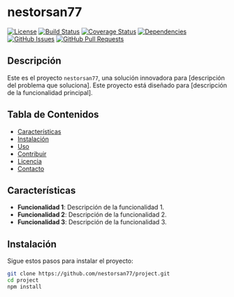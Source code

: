 # nestorsan77

[![License](https://img.shields.io/badge/license-MIT-blue.svg)](LICENSE)
[![Build Status](https://travis-ci.com/nestorsan77/project.svg?branch=main)](https://travis-ci.com/nestorsan77/project)
[![Coverage Status](https://coveralls.io/repos/github/nestorsan77/project/badge.svg?branch=main)](https://coveralls.io/github/nestorsan77/project?branch=main)
[![Dependencies](https://david-dm.org/nestorsan77/project.svg)](https://david-dm.org/nestorsan77/project)
[![GitHub Issues](https://img.shields.io/github/issues/nestorsan77/project.svg)](https://github.com/nestorsan77/project/issues)
[![GitHub Pull Requests](https://img.shields.io/github/issues-pr/nestorsan77/project.svg)](https://github.com/nestorsan77/project/pulls)

## Descripción

Este es el proyecto `nestorsan77`, una solución innovadora para [descripción del problema que soluciona]. Este proyecto está diseñado para [descripción de la funcionalidad principal].

## Tabla de Contenidos

- [Características](#características)
- [Instalación](#instalación)
- [Uso](#uso)
- [Contribuir](#contribuir)
- [Licencia](#licencia)
- [Contacto](#contacto)

## Características

- **Funcionalidad 1**: Descripción de la funcionalidad 1.
- **Funcionalidad 2**: Descripción de la funcionalidad 2.
- **Funcionalidad 3**: Descripción de la funcionalidad 3.

## Instalación

Sigue estos pasos para instalar el proyecto:

```bash
git clone https://github.com/nestorsan77/project.git
cd project
npm install
